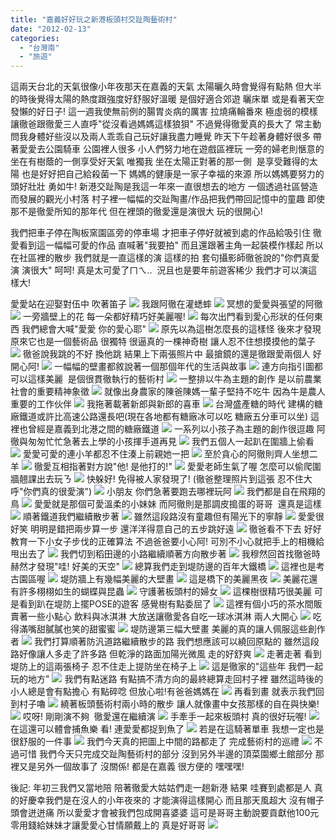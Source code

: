 ```yaml
---
title: "嘉義好好玩之新港板頭村交趾陶藝術村"
date: "2012-02-13"
categories: 
  - "台灣南"
  - "旅遊"
---
```


這兩天台北的天氣很像小年夜那天在嘉義的天氣 太陽曬久時會覺得有點熱 但大半的時後覺得太陽的熱度跟強度好舒服好溫暖 是個好適合郊遊 曬床單 或是看著天空發懶的好日子! 這一週我使無前例的腸胃炎病的厲害 拉燒痛輪番來 極虛弱的模樣讓徹爸跟徹愛三人直呼"從沒看過媽媽這樣狼狽" 不過覺得徹愛真的長大了 常主動問我身體好些沒以及兩人乖乖自己玩好讓我盡力睡覺 昨天下午趁著身體好很多 帶著愛愛去公園騎車 公園裡人很多 小人們努力地在遊戲區裡玩 一旁的婦老則愜意的坐在有樹蔭的一側享受好天氣 唯獨我 坐在太陽正對著的那一側  是享受難得的太陽 也是好好把自己給殺菌一下 媽媽的健康是一家子幸福的來源 所以媽媽要努力的頭好壯壯 勇如牛! 新港交趾陶是我這一年來一直很想去的地方 一個透過社區營造而發展的觀光小村落 村子裡一幅幅的交趾陶畫/作品把我們帶回記憶中的童趣 即使那不是徹愛所知的那年代 但在裡頭的徹愛還是演很大 玩的很開心!

我們把車子停在陶板窯園區旁的停車場 才把車子停好就被到處的作品給吸引住 徹愛看到這一幅幅可愛的作品 直喊著"我要拍" 而且還跟著主角一起裝模作樣起 所以在社區裡的散步 我們就是一直這樣的演 這樣的拍 套句攝影師徹爸說的"你們真愛演 演很大" 呵呵! 真是太可愛了ㄇㄟ..  況且也是要年前遊客稀少 我們才可以演這樣大! 

愛愛站在迎娶對伍中 吹著笛子 ![](images/6787246403_5166395f8e.jpg) 我跟阿徹在灌蟋蟀 ![](images/6787246009_cef2b8ab1c.jpg) 冥想的愛愛與張望的阿徹 ![](images/6787245599_6cd12d5fbd.jpg) 一旁牆壁上的花 每一朵都好精巧好美麗喔! ![](images/6787245791_9b68a81dff.jpg) 每次出門看到愛心形狀的任何東西 我們總會大喊"愛愛 你的愛心耶" ![](images/6787226475_de42569514.jpg) 原先以為這樹怎麼長的這樣怪 後來才發現原來它也是一個藝術品 很獨特 很逼真的一棵神奇樹 讓人忍不住想摸摸他的葉子 ![](images/6787226285_292aa57677.jpg) 徹爸說我跳的不好 換他跳 結果上下兩張照片中 最搶鏡的還是徹跟愛兩個人 好開心阿! ![](images/6787226029_fe097c803c.jpg) 一幅幅的壁畫都敘說著一個那個年代的生活與故事 ![](images/6787225783_7c31320a73.jpg) 連方向指引圖都可以這樣美麗  是個很貫徹執行的藝術村 ![](images/6787225229_233b810e9c.jpg) 一整排以牛為主題的創作 是以前農業社會的重要精神象徵 ![](images/6787225041_2b840e76b1.jpg) 就像出身農家的陳爸陳媽一輩子堅持不吃牛 因為牛是農人重要的工作伙伴 ![](images/6787224597_f0386f55fc.jpg) 我拖著載著新郎與新郎的喜車 ![](images/6787224353_f4f0d6a4b6.jpg) 台灣盛產糖的時代 建構的糖廠鐵道或許比高速公路還長吧(現在各地都有糖廠冰可以吃 糖廠五分車可以坐) 這裡也曾經是嘉義到北港之間的糖廠鐵道 ![](images/6787223655_2dc46f2c53.jpg) 一系列以小孩子為主題的創作很逗趣 阿徹與匆匆忙忙急著去上學的小孩揮手道再見 ![](images/6787223399_c34a6d74c8.jpg) 我們五個人一起趴在圍牆上偷看 ![](images/6787223113_b156a45816.jpg) 愛愛可愛的連小羊都忍不住湊上前親她一把 ![](images/6787222849_e326a35aa9.jpg) 至於貪心的阿徹則齊人坐想二羊 ![](images/6787222661_e7376c66e2.jpg) 徹愛互相指著對方說"他! 是他打的!" ![](images/6787222385_544ab1058b.jpg) 愛愛老師生氣了喔 怎麼可以偷爬圍牆翹課出去玩ㄋ ![](images/6787222171_07e3c428b7.jpg) 快躲好! 免得被人家發現了! (徹爸整理照片到這張 忍不住大呼"你們真的很愛演") ![](images/6787221947_e37527d0b5.jpg) 小朋友 你們急著要跑去哪裡玩阿 ![](images/6787221673_738386e954.jpg) 我們都是自在飛翔的鳥 ![](images/6787221449_1694eec643.jpg) 愛愛就是那個可愛溫柔的小妹妹 而阿徹則是那調皮搗蛋的哥哥  還真是這樣 ![](images/6787221261_4c28780943.jpg) 順著鐵道我們繼續散步著 ![](images/6787220995_3898f784cd.jpg) 雖然這段路沒有童趣但有陽光下的寧靜 ![](images/6787218543_5a43179996.jpg) 愛愛很好笑 明明是錯把兩步算一步 還洋洋得意自己的五步跳好遠 ![](images/6787220429_ce3680bb07.jpg) 徹爸看不下去 好好教育一下小女子步伐的正確算法 不過爸爸要小心阿! 可別不小心就把手上的相機給甩出去了 ![](images/6787220173_19a04efef7.jpg) 我們切到稻田邊的小路繼續順著方向散步著 ![](images/6787219883_9e6b34c37d.jpg) 我穆然回首找徹爸時  赫然才發現"哇! 好美的天空" ![](images/6787219361_b65abda935.jpg) 總算我們走到堤防邊的百年大鐵橋 ![](images/6787218071_9c4b094c67.jpg) 這裡也是考古園區喔 ![](images/6787218307_a60af497ab.jpg) 堤防牆上有幾幅美麗的大壁畫 ![](images/6787217761_33db99b041.jpg) 這是橋下的美麗黑夜 ![](images/6787217217_bb5939e6df.jpg) 美麗花還有許多栩栩如生的蝴蝶與昆蟲 ![](images/6787216829_763897021b.jpg) 守護著板頭村的婦女 ![](images/6787216617_293e5c4bf8.jpg) 這棵樹很精巧很美麗 可是看到趴在堤防上擺POSE的遊客 感覺樹有點委屈了 ![](images/6787216421_ea6aa9bd72.jpg) 這裡有個小巧的茶水間販賣著一些小點心 飲料與冰淇淋 大放送讓徹愛各自吃一球冰淇淋 兩人大開心 ![](images/6787216215_bf57d4b1a3.jpg) 吃得滿嘴甜膩膩也笑的甜蜜蜜 ![](images/6787215497_a20d0da3dc.jpg) 堤防邊第三幅大壁畫 美麗的真的讓人佩服這些創作者 ![](images/6787215659_40f4c24ef3.jpg) 我們打算順著防汎道路繼續散步的路 我們想應該可以繞回原點的 雖然這段路好像讓人多走了許多路 但乾淨的路面加陽光微風 走的好舒爽 ![](images/6787215317_aa4bf89467.jpg) 走著走著 看到堤防上的這兩張椅子 忍不住走上提防坐在椅子上 ![](images/6787214607_cce951e56b.jpg) 這是徹家的"這些年 我們一起玩的地方" ![](images/6787214857_ec7b51c996.jpg) 我們有點迷路 有點搞不清方向的最終總算走回村子裡 雖然這時後的小人總是會有點擔心 有點碎唸 但放心啦!有爸爸媽媽在 ![](images/6787214393_460222b2bb.jpg) 再看到畫 就表示我們回到村子嚕 ![](images/6787213687_9426fe9dc0.jpg) 繞著板頭藝術村兩小時的散步 讓人就像畫中女孩那樣的自在與快樂! ![](images/6787213403_a53d1240dc.jpg) 哎呀! 剛剛演不夠  徹愛還在繼續演 ![](images/6787213169_83f81974f0.jpg) 手牽手一起來板頭村 真的很好玩喔! ![](images/6787212951_3a2e228414.jpg) 在這還可以體會捕魚樂 看! 連愛愛都捉到魚了 ![](images/6787212739_63dc1cde93.jpg) 若是在這騎著單車 我想一定也是很舒服的一件事 ![](images/6787212537_5d16838648.jpg) 我們今天真的把圖上中間的路都走了 完成藝術村的巡禮 ![](images/6787223899_010f7ca67e.jpg) 不過可惜 我們今天只完成交趾陶藝術村的部分 沒到另外半邊的頂菜園鄉土館部分 那裡又是另外一個故事了 沒關係! 都是在嘉義 很方便的 嘿嘿嘿!

後記: 年初三我們又當地陪 陪著徹愛大姑姑們走一趟新港 結果 哇賽到處都是人 真的好慶幸我們是在沒人的小年夜來的 才能演得這樣開心 而且那天風超大 沒有帽子頭會迸迸痛 所以愛愛才會被我們包成開喜婆婆 這可是哥哥主動說要貢獻他100元零用錢給妹妹才讓愛愛心甘情願戴上的 真是好哥哥 ![](images/6787203079_8dc1525dc7.jpg)
